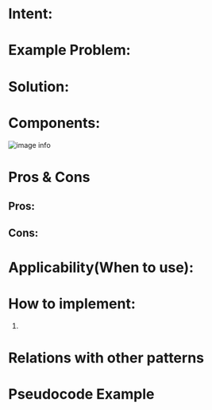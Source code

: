 # Intent:



# Example Problem:


# Solution: 



# Components:
![image info](./structure-en.png)


# Pros & Cons
## Pros:



## Cons:



# Applicability(When to use):



# How to implement:
1. 

 
# Relations with other patterns



# Pseudocode Example
